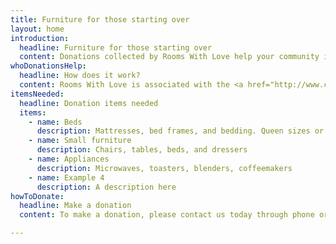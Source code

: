 ```yaml
---
title: Furniture for those starting over
layout: home
introduction:
  headline: Furniture for those starting over
  content: Donations collected by Rooms With Love help your community in the Northern Kentucky tristate area.
whoDonationsHelp:
  headline: How does it work?
  content: Rooms With Love is associated with the <a href="http://www.christschapel.net/">Christ's Chapel</a>. We serve the Northern Kentucky community by picking up your bed and other donations to support those in need around us.
itemsNeeded:
  headline: Donation items needed
  items:
    - name: Beds
      description: Mattresses, bed frames, and bedding. Queen sizes or smaller only.
    - name: Small furniture
      description: Chairs, tables, beds, and dressers
    - name: Appliances
      description: Microwaves, toasters, blenders, coffeemakers
    - name: Example 4
      description: A description here
howToDonate:
  headline: Make a donation
  content: To make a donation, please contact us today through phone or email!

---
```

